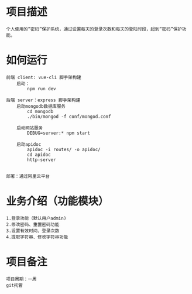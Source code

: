 # 项目描述
    个人使用的“密码”保护系统，通过设置每天的登录次数和每天的登陆时段，起到“密码”保护功能。

# 如何运行
    前端 client: vue-cli 脚手架构建
        启动：
            npm run dev

    后端 server：express 脚手架构建
        启动mongodb数据库服务
            cd mongodb
            ./bin/mongod -f conf/mongod.conf
        
        启动网站服务
            DEBUG=server:* npm start

        启动apidoc
            apidoc -i routes/ -o apidoc/
            cd apidoc
            http-server

        
    部署：通过阿里云平台

# 业务介绍（功能模块）
    1.登录功能（默认用户admin)
    2.修改密码、重置密码功能
    3.设置有效时间、登录次数
    4.提取字符串、修改字符串功能

# 项目备注
    项目周期：一周
    git托管